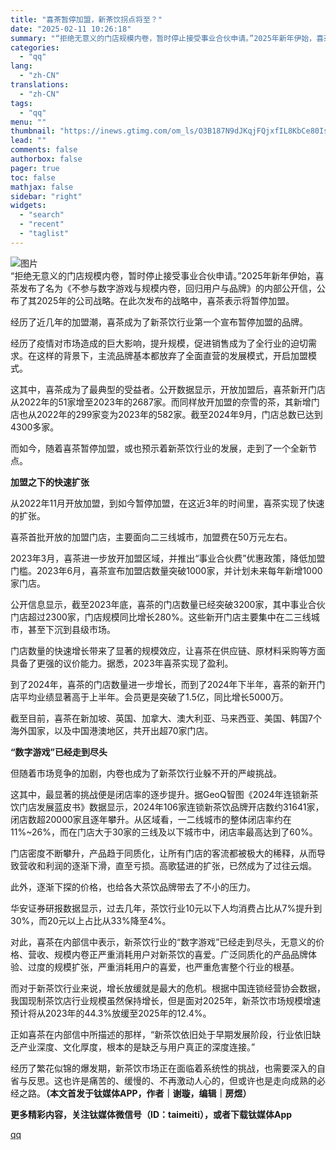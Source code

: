 ```yaml
---
title: "喜茶暂停加盟，新茶饮拐点将至？"
date: "2025-02-11 10:26:18"
summary: "“拒绝无意义的门店规模内卷，暂时停止接受事业合伙申请。”2025年新年伊始，喜茶发布了名为《不参与数..."
categories:
  - "qq"
lang:
  - "zh-CN"
translations:
  - "zh-CN"
tags:
  - "qq"
menu: ""
thumbnail: "https://inews.gtimg.com/om_ls/O3B187N9dJKqjFQjxfIL8KbCe80IsOw027e4Um4hz4KYMAA_640360/0"
lead: ""
comments: false
authorbox: false
pager: true
toc: false
mathjax: false
sidebar: "right"
widgets:
  - "search"
  - "recent"
  - "taglist"
---
```


![图片](https://inews.gtimg.com/om_bt/OBP94y0xOJ3f4bBzgXgEWBWBKdYFGnM5hsx2fl8AYCkh0AA/641)  
“拒绝无意义的门店规模内卷，暂时停止接受事业合伙申请。”2025年新年伊始，喜茶发布了名为《不参与数字游戏与规模内卷，回归用户与品牌》的内部公开信，公布了其2025年的公司战略。在此次发布的战略中，喜茶表示将暂停加盟。

经历了近几年的加盟潮，喜茶成为了新茶饮行业第一个宣布暂停加盟的品牌。

经历了疫情对市场造成的巨大影响，提升规模，促进销售成为了全行业的迫切需求。在这样的背景下，主流品牌基本都放弃了全面直营的发展模式，开启加盟模式。

这其中，喜茶成为了最典型的受益者。公开数据显示，开放加盟后，喜茶新开门店从2022年的51家增至2023年的2687家。而同样放开加盟的奈雪的茶，其新增门店也从2022年的299家变为2023年的582家。截至2024年9月，门店总数已达到4300多家。

而如今，随着喜茶暂停加盟，或也预示着新茶饮行业的发展，走到了一个全新节点。

**加盟之下的快速扩张**

从2022年11月开放加盟，到如今暂停加盟，在这近3年的时间里，喜茶实现了快速的扩张。

喜茶首批开放的加盟门店，主要面向二三线城市，加盟费在50万元左右。

2023年3月，喜茶进一步放开加盟区域，并推出“事业合伙费”优惠政策，降低加盟门槛。2023年6月，喜茶宣布加盟店数量突破1000家，并计划未来每年新增1000家门店。

公开信息显示，截至2023年底，喜茶的门店数量已经突破3200家‌，其中事业合伙门店超过2300家，门店规模同比增长280%‌。这些新开门店主要集中在二三线城市，甚至下沉到县级市场。

门店数量的快速增长带来了显著的规模效应，让喜茶在供应链、原材料采购等方面具备了更强的议价能力。据悉，2023年喜茶实现了盈利。

到了2024年，喜茶的门店数量进一步增长，‌而到了2024年下半年，喜茶的新开门店平均业绩显著高于上半年。会员更是突破了1.5亿，同比增长5000万。

截至目前，喜茶在新加坡、英国、加拿大、澳大利亚、马来西亚、美国、韩国7个海外国家，以及中国港澳地区，共开出超70家门店。

**“数字游戏”已经走到尽头**

但随着市场竞争的加剧，内卷也成为了新茶饮行业躲不开的严峻挑战。

这其中，最显著的挑战便是闭店率的逐步提升。据GeoQ智图《2024年连锁新茶饮门店发展蓝皮书》数据显示，2024年106家连锁新茶饮品牌开店数约31641家，闭店数超20000家且逐年攀升。从区域看，一二线城市的整体闭店率约在11%~26%，而在门店大于30家的三线及以下城市中，闭店率最高达到了60%。

门店密度不断攀升，产品趋于同质化，让所有门店的客流都被极大的稀释，从而导致营收和利润的逐渐下滑，直至亏损。高歌猛进的扩张，已然成为了过往云烟。

此外，逐渐下探的价格，也给各大茶饮品牌带去了不小的压力。

华安证券研报数据显示，过去几年，茶饮行业10元以下人均消费占比从7%提升到30%，而20元以上占比从33%降至4%。

对此，喜茶在内部信中表示，新茶饮行业的“数字游戏”已经走到尽头，无意义的价格、营收、规模内卷正严重消耗用户对新茶饮的喜爱。广泛同质化的产品品牌体验、过度的规模扩张，严重消耗用户的喜爱，也严重危害整个行业的根基。

而对于新茶饮行业来说，增长放缓就是最大的危机。根据中国连锁经营协会数据，我国现制茶饮店行业规模虽然保持增长，但是面对2025年，新茶饮市场规模增速预计将从2023年的44.3%放缓至2025年的12.4%。

正如喜茶在内部信中所描述的那样，“新茶饮依旧处于早期发展阶段，行业依旧缺乏产业深度、文化厚度，根本的是缺乏与用户真正的深度连接。”

经历了繁花似锦的爆发期，新茶饮市场正在面临着系统性的挑战，也需要深入的自省与反思。这也许是痛苦的、缓慢的、不再激动人心的，但或许也是走向成熟的必经之路。**（本文首发于钛媒体APP，作者｜谢璇，编辑｜房煜）**

**更多精彩内容，关注钛媒体微信号（ID：taimeiti），或者下载钛媒体App**

[qq](https://new.qq.com/rain/a/20250211A02NYX00)

